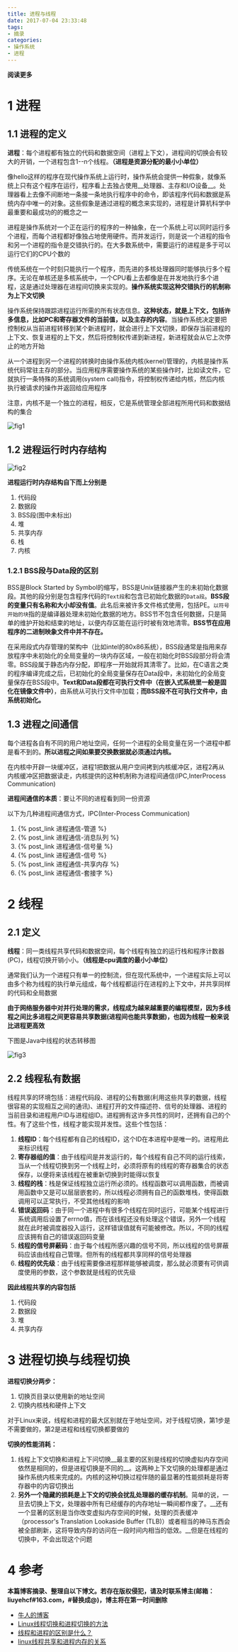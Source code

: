 ```yaml
---
title: 进程与线程
date: 2017-07-04 23:33:48
tags: 
- 摘录
categories: 
- 操作系统
- 进程
---
```


__阅读更多__

<!--more-->

# 1 进程

## 1.1 进程的定义

__进程__：每个进程都有独立的代码和数据空间（进程上下文），进程间的切换会有较大的开销，一个进程包含1--n个线程。__（进程是资源分配的最⼩小单位）__

像hello这样的程序在现代操作系统上运行时，操作系统会提供一种假象，就像系统上只有这个程序在运行，程序看上去独占使用__处理器、主存和I/O设备__。处理器看上去像不间断地一条接一条地执行程序中的命令，即该程序代码和数据是系统内存中唯一的对象。这些假象是通过进程的概念来实现的，进程是计算机科学中最重要和最成功的的概念之一

进程是操作系统对一个正在运行的程序的一种抽象，在一个系统上可以同时运行多个进程，而每个进程都好像独占地使用硬件。而并发运行，则是说一个进程的指令和另一个进程的指令是交错执行的。在大多数系统中，需要运行的进程是多于可以运行它们的CPU个数的

传统系统在一个时刻只能执行一个程序，而先进的多核处理器同时能够执行多个程序。无论在单核还是多核系统中，一个CPU看上去都像是在并发地执行多个进程，这是通过处理器在进程间切换来实现的。__操作系统实现这种交错执行的机制称为上下文切换__

操作系统保持跟踪进程运行所需的所有状态信息。__这种状态，就是上下文，包括许多信息，比如PC和寄存器文件的当前值，以及主存的内容__。当操作系统决定要把控制权从当前进程转移到某个新进程时，就会进行上下文切换，即保存当前进程的上下文、恢复进程的上下文，然后将控制权传递到新进程，新进程就会从它上次停止的地方开始

从一个进程到另一个进程的转换时由操作系统内核(kernel)管理的，内核是操作系统代码常驻主存的部分。当应用程序需要操作系统的某些操作时，比如读文件，它就执行一条特殊的系统调用(system call)指令，将控制权传递给内核，然后内核执行被请求的操作并返回给应用程序

注意，内核不是一个独立的进程，相反，它是系统管理全部进程所用代码和数据结构的集合

![fig1](/images/进程与线程/fig1.png)

## 1.2 进程运行时内存结构

![fig2](/images/进程与线程/fig2.png)

__进程运行时内存结构自下而上分别是__

1. 代码段
1. 数据段
1. BSS段(图中未标出)
1. 堆
1. 共享内存
1. 栈
1. 内核

### 1.2.1 BSS段与Data段的区别

BSS是Block Started by Symbol的缩写，BSS是Unix链接器产生的未初始化数据段。其他的段分别是包含程序代码的`Text段`和包含已初始化数据的`Data段`。__BSS段的变量只有名称和大小却没有值__。此名后来被许多文件格式使用，包括PE。`以符号开始的块`指的是编译器处理未初始化数据的地方。BSS节不包含任何数据，只是简单的维护开始和结束的地址，以便内存区能在运行时被有效地清零。__BSS节在应用程序的二进制映象文件中并不存在。__

在采用段式内存管理的架构中（比如intel的80x86系统），BSS段通常是指用来存放程序中未初始化的全局变量的一块内存区域，一般在初始化时BSS段部分将会清零。BSS段属于静态内存分配，即程序一开始就将其清零了。比如，在C语言之类的程序编译完成之后，已初始化的全局变量保存在Data段中，未初始化的全局变量保存在BSS段中。__Text和Data段都在可执行文件中（在嵌入式系统里一般是固化在镜像文件中）__，由系统从可执行文件中加载；__而BSS段不在可执行文件中，由系统初始化。__

## 1.3 进程之间通信

每个进程各自有不同的用户地址空间，任何一个进程的全局变量在另一个进程中都是看不到的。__所以进程之间如果要交换数据就必须通过内核。__

在内核中开辟一块缓冲区，进程1把数据从用户空间拷到内核缓冲区，进程2再从内核缓冲区把数据读走，内核提供的这种机制称为进程间通信(IPC,InterProcess Communication)

__进程间通信的本质__：要让不同的进程看到同一份资源

以下为几种进程间通信方式，IPC(Inter-Process Communication)

1. {% post_link 进程通信-管道 %}
1. {% post_link 进程通信-消息队列 %}
1. {% post_link 进程通信-信号量 %}
1. {% post_link 进程通信-信号 %}
1. {% post_link 进程通信-共享内存 %}
1. {% post_link 进程通信-套接字 %}

# 2 线程

## 2.1 定义

__线程__：同一类线程共享代码和数据空间，每个线程有独立的运行栈和程序计数器(PC)，线程切换开销⼩小。__（线程是cpu调度的最⼩小单位）__

通常我们认为一个进程只有单一的控制流，但在现代系统中，一个进程实际上可以由多个称为线程的执行单元组成，每个线程都运行在进程的上下文中，并共享同样的代码和全局数据

__由于网络服务器中对并行处理的需求，线程成为越来越重要的编程模型，因为多线程之间比多进程之间更容易共享数据(进程间也能共享数据)，也因为线程一般来说比进程更高效__

下图是Java中线程的状态转移图

![fig3](/images/进程与线程/fig3.png)

## 2.2 线程私有数据

线程共享的环境包括：进程代码段、进程的公有数据(利用这些共享的数据，线程很容易的实现相互之间的通讯)、进程打开的文件描述符、信号的处理器、进程的当前目录和进程用户ID与进程组ID。进程拥有这许多共性的同时，还拥有自己的个性。有了这些个性，线程才能实现并发性。这些个性包括：

1. __线程ID__：每个线程都有自己的线程ID，这个ID在本进程中是唯一的。进程用此来标识线程
1. __寄存器组的值__：由于线程间是并发运行的，每个线程有自己不同的运行线索，当从一个线程切换到另一个线程上时，必须将原有的线程的寄存器集合的状态保存，以便将来该线程在被重新切换到时能得以恢复
1. __线程的栈__：栈是保证线程独立运行所必须的。线程函数可以调用函数，而被调用函数中又是可以层层嵌套的，所以线程必须拥有自己的函数堆栈，使得函数调用可以正常执行，不受其他线程的影响
1. __错误返回码__：由于同一个进程中有很多个线程在同时运行，可能某个线程进行系统调用后设置了errno值，而在该线程还没有处理这个错误，另外一个线程就在此时被调度器投入运行，这样错误值就有可能被修改。所以，不同的线程应该拥有自己的错误返回码变量
1. __线程的信号屏蔽码__：由于每个线程所感兴趣的信号不同，所以线程的信号屏蔽码应该由线程自己管理。但所有的线程都共享同样的信号处理器
1. __线程的优先级__：由于线程需要像进程那样能够被调度，那么就必须要有可供调度使用的参数，这个参数就是线程的优先级

__因此线程共享的内容包括__

1. 代码段
1. 数据段
1. 堆
1. 共享内存

# 3 进程切换与线程切换

__进程切换分两步：__

1. 切换页目录以使用新的地址空间
1. 切换内核栈和硬件上下文

对于Linux来说，线程和进程的最大区别就在于地址空间，对于线程切换，第1步是不需要做的，第2是进程和线程切换都要做的

__切换的性能消耗：__

1. 线程上下文切换和进程上下问切换__最主要的区别是线程的切换虚拟内存空间依然是相同的，但是进程切换是不同的__。这两种上下文切换的处理都是通过操作系统内核来完成的。内核的这种切换过程伴随的最显著的性能损耗是将寄存器中的内容切换出
1. __另外一个隐藏的损耗是上下文的切换会扰乱处理器的缓存机制__。简单的说，一旦去切换上下文，处理器中所有已经缓存的内存地址一瞬间都作废了。__还有一个显著的区别是当你改变虚拟内存空间的时候，处理的页表缓冲（processor's Translation Lookaside Buffer (TLB)）或者相当的神马东西会被全部刷新，这将导致内存的访问在一段时间内相当的低效。__但是在线程的切换中，不会出现这个问题

# 4 参考

__本篇博客摘录、整理自以下博文。若存在版权侵犯，请及时联系博主(邮箱：liuyehcf#163.com，#替换成@)，博主将在第一时间删除__

* [牛人的博客](http://blog.csdn.net/qq_33724710/article/category/6234755)
* [Linux线程切换和进程切换的方法](http://www.jb51.net/article/102004.htm)
* [线程和进程的区别是什么？](https://www.zhihu.com/question/25532384)
* [linux线程共享和进程内存的关系](http://blog.csdn.net/yuanbinquan/article/details/41699491)
